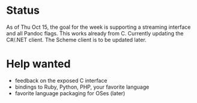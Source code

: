 # Status

As of Thu Oct 15, the goal for the week is supporting a streaming
interface and all Pandoc flags. This works already from C. Currently
updating the C#/.NET client. The Scheme client is to be updated later.

# Help wanted

  * feedback on the exposed C interface  
  * bindings to Ruby, Python, PHP, your favorite language
  * favorite language packaging for OSes (later)